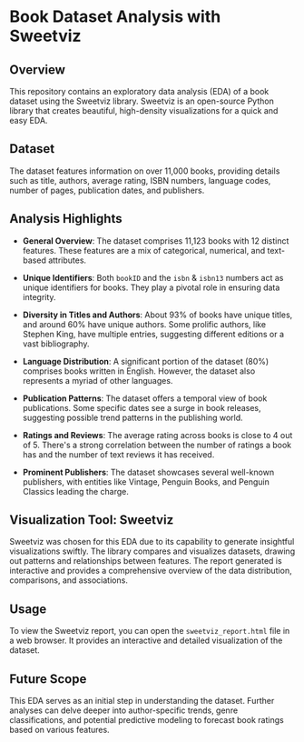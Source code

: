 # Book Dataset Analysis with Sweetviz

## Overview
This repository contains an exploratory data analysis (EDA) of a book dataset using the Sweetviz library. Sweetviz is an open-source Python library that creates beautiful, high-density visualizations for a quick and easy EDA.

## Dataset
The dataset features information on over 11,000 books, providing details such as title, authors, average rating, ISBN numbers, language codes, number of pages, publication dates, and publishers.

## Analysis Highlights

- **General Overview**: The dataset comprises 11,123 books with 12 distinct features. These features are a mix of categorical, numerical, and text-based attributes.
   
- **Unique Identifiers**: Both `bookID` and the `isbn` & `isbn13` numbers act as unique identifiers for books. They play a pivotal role in ensuring data integrity.
   
- **Diversity in Titles and Authors**: About 93% of books have unique titles, and around 60% have unique authors. Some prolific authors, like Stephen King, have multiple entries, suggesting different editions or a vast bibliography.
   
- **Language Distribution**: A significant portion of the dataset (80%) comprises books written in English. However, the dataset also represents a myriad of other languages.
   
- **Publication Patterns**: The dataset offers a temporal view of book publications. Some specific dates see a surge in book releases, suggesting possible trend patterns in the publishing world.
   
- **Ratings and Reviews**: The average rating across books is close to 4 out of 5. There's a strong correlation between the number of ratings a book has and the number of text reviews it has received.
   
- **Prominent Publishers**: The dataset showcases several well-known publishers, with entities like Vintage, Penguin Books, and Penguin Classics leading the charge.

## Visualization Tool: Sweetviz
Sweetviz was chosen for this EDA due to its capability to generate insightful visualizations swiftly. The library compares and visualizes datasets, drawing out patterns and relationships between features. The report generated is interactive and provides a comprehensive overview of the data distribution, comparisons, and associations.

## Usage
To view the Sweetviz report, you can open the `sweetviz_report.html` file in a web browser. It provides an interactive and detailed visualization of the dataset.

## Future Scope
This EDA serves as an initial step in understanding the dataset. Further analyses can delve deeper into author-specific trends, genre classifications, and potential predictive modeling to forecast book ratings based on various features.
